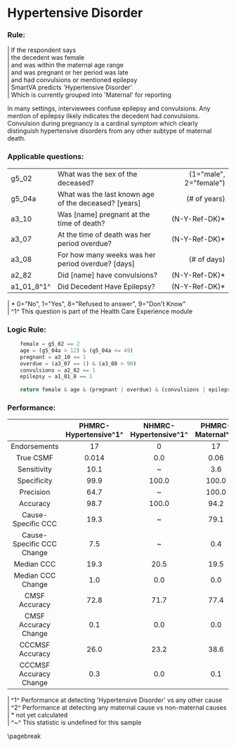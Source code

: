 # Hypertensive Disorder

### Rule:
|  If the respondent says   
|    the decedent was female   
|    and was within the maternal age range   
|    and was pregnant or her period was late   
|    and had convulsions or mentioned epilepsy   
|  SmartVA predicts 'Hypertensive Disorder'   
|    Which is currently grouped into 'Maternal' for reporting   


In many settings, interviewees confuse epilepsy and convulsions. Any mention of epilepsy likely indicates the decedent had convulsions. Convulsion during pregnancy is a cardinal symptom which clearly distinguish hypertensive disorders from any other subtype of maternal death.

### Applicable questions:
|            |                                          |                  |
|:-----------|:-----------------------------------------|-----------------:|
| g5_02 | What was the sex of the deceased? | (1="male", 2="female") |
| g5_04a | What was the last known age of the deceased? [years] | (# of years) |
| a3_10 | Was [name] pregnant at the time of death? | (N-Y-Ref-DK)* |
| a3_07 | At the time of death was her period overdue? | (N-Y-Ref-DK)* |
| a3_08 | For how many weeks was her period overdue? [days] | (# of days) |
| a2_82 | Did [name] have convulsions? | (N-Y-Ref-DK)* |
| a1_01_8^1^ | Did Decedent Have Epilepsy? | (N-Y-Ref-DK)* |

|  \* 0="No", 1="Yes", 8="Refused to answer", 9="Don't Know"   
|  ^1^ This question is part of the Health Care Experience module   


### Logic Rule:

~~~~~python
    female = g5_02 == 2
    age = (g5_04a > 12) & (g5_04a <= 49)
    pregnant = a3_10 == 1
    overdue = (a3_07 == 1) & (a3_08 > 90)
    convulsions = a2_82 == 1
    epilepsy = a1_01_8 == 1
    
    return female & age & (pregnant | overdue) & (convulsions | epilepsy) 
~~~~~
    

### Performance:
|             | PHMRC-Hypertensive^1^ |  NHMRC-Hypertensive^1^ |  PHMRC-Maternal^2^ |  NHMRC-Maternal^2^ |    
|:-----------:|:------------:|:------------:|:------------:|:------------:|   
| Endorsements| 17 |  0 |  17 |  0 |    
|  True CSMF  | 0.014 |  0.0 |  0.06 |  0.017 |    
| Sensitivity | 10.1 |  ~ |  3.6 |  0.0 |    
| Specificity | 99.9 |  100.0 |  100.0 |  100.0 |    
|  Precision  | 64.7 |  ~ |  100.0 |  ~ |    
|   Accuracy  | 98.7 |  100.0 |  94.2 |  98.3 |    
|Cause-Specific CCC| 19.3 |  ~ |  79.1 |  85.3 |    
|Cause-Specific CCC Change| 7.5 |  ~ |  0.4 |  0.0 |    
|  Median CCC | 19.3 |  20.5 |  19.5 |  31.2 |    
|Median CCC Change| 1.0 |  0.0 |  0.0 |  0.0 |    
|CMSF Accuracy| 72.8 |  71.7 |  77.4 |  70.9 |    
|CMSF Accuracy Change| 0.1 |  0.0 |  0.0 |  0.0 |    
|CCCMSF Accuracy| 26.0 |  23.2 |  38.6 |  20.8 |    
|CCCMSF Accuracy Change| 0.3 |  0.0 |  0.1 |  0.0 |    

|  ^1^ Performance at detecting 'Hypertensive Disorder' vs any other cause   
|  ^2^ Performance at detecting any maternal cause vs non-maternal causes   
|  \* not yet calculated   
|  ^~^ This statistic is undefined for this sample   

\pagebreak
